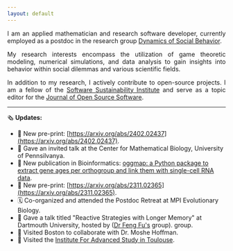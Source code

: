 ```yaml
---
layout: default
---
```


<p style='text-align: justify;'>
I am an applied mathematician and research software developer, currently
employed as a postdoc in the research group <a
href="http://web.evolbio.mpg.de/social-behaviour/">Dynamics of Social
Behavior</a>.
</p>

<p style='text-align: justify;'>
My research interests encompass the utilization of game theoretic modeling,
numerical simulations, and data analysis to gain insights into behavior within
social dilemmas and various scientific fields.
</p>

<p style='text-align: justify;'>
In addition to my research, I actively contribute to open-source projects. I am
a fellow of the <a href="https://www.software.ac.uk">Software
Sustainability Institute</a> and serve as a
topic editor for the <a href="https://joss.theoj.org">
Journal of Open Source Software</a>.
</p>

------------------------------------------------------------------------------

🗞️ **Updates:**

- 📜 New pre-print: [https://arxiv.org/abs/2402.02437](https://arxiv.org/abs/2402.02437). 
- 💬 Gave an invited talk at the Center for Mathematical Biology, University of Pennsilvanya.
- 📜 New publication in Bioinformatics: [oggmap: a Python package to extract gene ages per orthogroup and link them with single-cell RNA data](https://doi.org/10.1093/bioinformatics/btad657).
- 📜 New pre-print: [https://arxiv.org/abs/2311.02365](https://arxiv.org/abs/2311.02365). 
- 🗓️ Co-organized and attended the Postdoc Retreat at MPI
  Evolutionary Biology.
- 💬 Gave a talk titled "Reactive Strategies with Longer Memory" at
  Dartmouth University, hosted by ([Dr Feng
  Fu's](https://faculty-directory.dartmouth.edu/feng-fu) group). group.
- 🧳 Visited Boston to collaborate with Dr. Moshe Hoffman.
- 🧳 Visited the [Institute For Advanced Study in
  Toulouse](https://www.iast.fr).